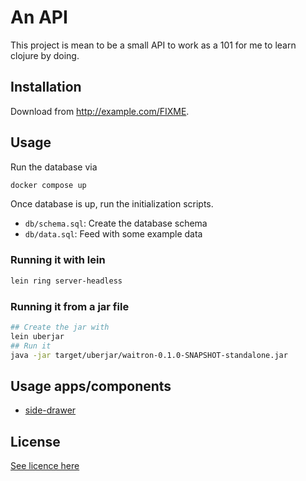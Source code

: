 # An API

This project is mean to be a small API to work as a 101 for me to learn clojure by doing.

## Installation

Download from http://example.com/FIXME.

## Usage

Run the database via

```bash 
docker compose up
```

Once database is up, run the initialization scripts.

- `db/schema.sql`: Create the database schema 
- `db/data.sql`: Feed with some example data

### Running it with lein

```bash
lein ring server-headless
```

### Running it from a jar file

```bash
## Create the jar with
lein uberjar
## Run it
java -jar target/uberjar/waitron-0.1.0-SNAPSHOT-standalone.jar
```

## Usage apps/components

- [side-drawer](https://www.webcomponents.org/element/side-drawer)


## License

[See licence here](LICENSE)
